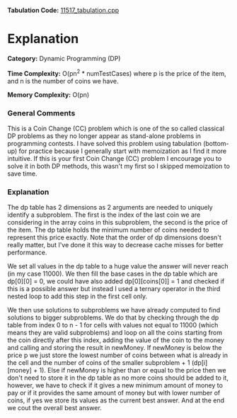 **Tabulation Code:** [11517\_tabulation.cpp](https://github.com/elgamalsalman/CPSolutions/blob/main/UVa/UVa_Solutions/11517_Exact_Change/11517_tabulation.cpp)

# Explanation

**Category:** Dynamic Programming (DP)

**Time Complexity:** O(pn<sup>2</sup> * numTestCases) where p is the price of the item, and n is the number of coins we have.

**Memory Complexity:** O(pn)

### General Comments

This is a Coin Change (CC) problem which is one of the so called classical DP problems as they no longer appear as stand-alone problems in programming contests. I have solved this problem using tabulation (bottom-up) for practice because I generally start with memoization as I find it more intuitive. If this is your first Coin Change (CC) problem I encourage you to solve it in both DP methods, this wasn't my first so I skipped memoization to save time.

### Explanation

The dp table has 2 dimensions as 2 arguments are needed to uniquely identify a subproblem. The first is the index of the last coin we are considering in the array coins in this subproblem, the second is the price of the item. The dp table holds the minimum number of coins needed to represent this price exactly. Note that the order of dp dimensions doesn't really matter, but I've done it this way to decrease cache misses for better performance.

We set all values in the dp table to a huge value the answer will never reach (in my case 11000). We then fill the base cases in the dp table which are dp\[0\]\[0\] = 0, we could have also added dp\[0\]\[coins\[0\]\] = 1 and checked if this is a possible answer but instead I used a ternary operator in the third nested loop to add this step in the first cell only. 

We then use solutions to subproblems we have already computed to find solutions to bigger subproblems. We do that by checking through the dp table from index 0 to n - 1 for cells with values not equal to 11000 (which means they are valid subproblems) and loop on all the coins starting from the coin directly after this index, adding the value of the coin to the money and calling and storing the result in newMoney. If newMoney is below the price p we just store the lowest number of coins between what is already in the cell and the number of coins of the smaller subproblem + 1 (dp\[i\]\[money\] + 1). Else if newMoney is higher than or equal to the price then we don't need to store it in the dp table as no more coins should be added to it, however, we have to check if it gives a new minimum amount of money to pay or if it provides the same amount of money but with lower number of coins, if yes we store its values as the current best answer. And at the end we cout the overall best answer.
